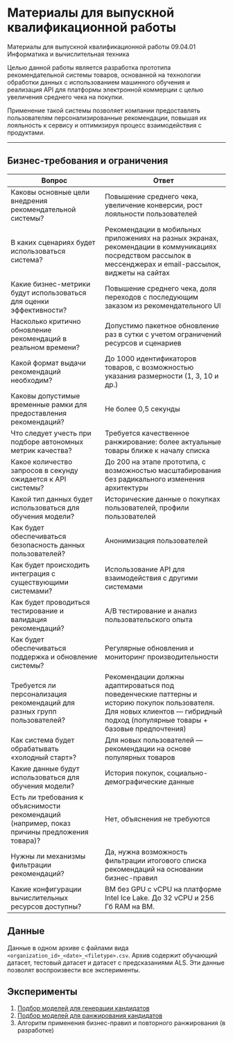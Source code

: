 # Материалы для выпускной квалификационной работы
Материалы для выпускной квалификационной работы 09.04.01 Информатика и вычислительная техника


Целью данной работы является разработка прототипа рекомендательной системы товаров, основанной на технологии обработки данных с использованием машинного обучения и реализация API для платформы электронной коммерции с целью увеличения среднего чека на покупки. 

Применение такой системы позволяет компании предоставлять пользователям персонализированные рекомендации, повышая их лояльность к сервису и оптимизируя процесс взаимодействия с продуктами. 

---

## Бизнес-требования и ограничения

| Вопрос | Ответ |
| --- | --- |
| Каковы основные цели внедрения рекомендательной системы? | Повышение среднего чека, увеличение конверсии, рост лояльности пользователей |
| В каких сценариях будет использоваться система? | Рекомендации в мобильных приложениях на разных экранах, рекомендации в коммуникациях посредством рассылок в мессенджерах и email-рассылок, виджеты на сайтах |
| Какие бизнес-метрики будут использоваться для оценки эффективности? | Повышение среднего чека, доля переходов с последующим заказом из рекомендательного UI |
| Насколько критично обновление рекомендаций в реальном времени? | Допустимо пакетное обновление раз в сутки с учетом ограничений ресурсов и сценариев |
| Какой формат выдачи рекомендаций необходим? | До 1000 идентификаторов товаров, с возможностью указания размерности (1, 3, 10 и др.) |
| Каковы допустимые временные рамки для предоставления рекомендаций? | Не более 0,5 секунды |
| Что следует учесть при подборе автономных метрик качества? | Требуется качественное ранжирование: более актуальные товары ближе к началу списка |
| Какое количество запросов в секунду ожидается к API системы? | До 200 на этапе прототипа, с возможностью масштабирования без радикального изменения архитектуры |
| Какой тип данных будет использоваться для обучения модели? | Исторические данные о покупках пользователей, профили пользователей |
| Как будет обеспечиваться безопасность данных пользователей? | Анонимизация пользователей |
| Как будет происходить интеграция с существующими системами? | Использование API для взаимодействия с другими системами |
| Как будет проводиться тестирование и валидация рекомендаций? | A/B тестирование и анализ пользовательского опыта |
| Как будет обеспечиваться поддержка и обновление системы? | Регулярные обновления и мониторинг производительности |
| Требуется ли персонализация рекомендаций для разных групп пользователей? | Рекомендации должны адаптироваться под поведенческие паттерны и историю покупок пользователя. Для новых клиентов — гибридный подход (популярные товары + базовые предпочтения) |
| Как система будет обрабатывать «холодный старт»? | Для новых пользователей — рекомендации на основе популярных товаров |
| Какие данные будут использоваться для обучения модели? | История покупок, социально-демографические данные |
| Есть ли требования к объяснимости рекомендаций (например, показ причины предложения товара)? | Нет, объяснения не требуются |
| Нужны ли механизмы фильтрации рекомендаций? | Да, нужна возможность фильтрации итогового списка рекомендаций на основании бизнес-правил |
| Какие конфигурации вычислительных ресурсов доступны? | ВМ без GPU с vCPU на платформе Intel Ice Lake. До 32 vCPU и 256 Гб RAM на ВМ. |

## Данные

Данные в одном архиве с файлами вида `<organization_id>_<date>_<filetype>.csv`. Архив содержит обучающий датасет, тестовый датасет и датасет с предсказаниями ALS. Эти данные позволят воспроизвести все эксперименты.

## Эксперименты

1. [Подбор моделей для генерации кандидатов](notebooks/candidate_generation.ipynb)
2. [Подбор моделей для ранжирования кандидатов](notebooks/ranking.ipynb)
3. Алгоритм применения бизнес-правил и повторного ранжирования (в разработке)